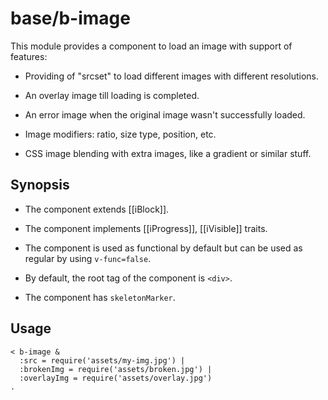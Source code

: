 # base/b-image

This module provides a component to load an image with support of features:

* Providing of "srcset" to load different images with different resolutions.

* An overlay image till loading is completed.

* An error image when the original image wasn't successfully loaded.

* Image modifiers: ratio, size type, position, etc.

* CSS image blending with extra images, like a gradient or similar stuff.

## Synopsis

* The component extends [[iBlock]].

* The component implements [[iProgress]], [[iVisible]] traits.

* The component is used as functional by default but can be used as regular by using `v-func=false`.

* By default, the root tag of the component is `<div>`.

* The component has `skeletonMarker`.

## Usage

```
< b-image &
  :src = require('assets/my-img.jpg') |
  :brokenImg = require('assets/broken.jpg') |
  :overlayImg = require('assets/overlay.jpg')
.
```
